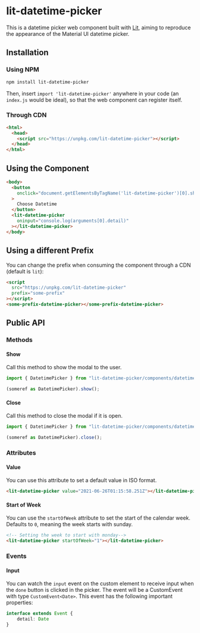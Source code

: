 # lit-datetime-picker

This is a datetime picker web component built with [Lit](https://lit.dev/), aiming to reproduce the appearance of the Material UI datetime picker.

## Installation

### Using NPM

```sh
npm install lit-datetime-picker
```

Then, insert `import 'lit-datetime-picker'` anywhere in your code (an `index.js` would be ideal), so that the web component can register itself.

### Through CDN

```html
<html>
  <head>
    <script src="https://unpkg.com/lit-datetime-picker"></script>
  </head>
</html>
```

## Using the Component

```html
<body>
  <button
    onclick="document.getElementsByTagName('lit-datetime-picker')[0].show()"
  >
    Choose Datetime
  </button>
  <lit-datetime-picker
    oninput="console.log(arguments[0].detail)"
  ></lit-datetime-picker>
</body>
```

## Using a different Prefix

You can change the prefix when consuming the component through a CDN (default is `lit`):

```html
<script
  src="https://unpkg.com/lit-datetime-picker"
  prefix="some-prefix"
></script>
<some-prefix-datetime-picker></some-prefix-datetime-picker>
```

## Public API

### Methods

#### Show

Call this method to show the modal to the user.

```ts
import { DatetimePicker } from "lit-datetime-picker/components/datetime-picker";

(someref as DatetimePicker).show();
```

#### Close

Call this method to close the modal if it is open.

```ts
import { DatetimePicker } from "lit-datetime-picker/components/datetime-picker";

(someref as DatetimePicker).close();
```

### Attributes

#### Value

You can use this attribute to set a default value in ISO format.

```html
<lit-datetime-picker value="2021-06-26T01:15:58.251Z"></lit-datetime-picker>
```
#### Start of Week

You can use the `startOfWeek` attribute to set the start of the calendar week. Defaults to `0`, meaning the week starts with sunday.

```html
<!-- Setting the week to start with monday-->
<lit-datetime-picker startOfWeek="1"></lit-datetime-picker>
```

### Events

#### Input

You can watch the `input` event on the custom element to receive input when the `done` button is clicked in the picker. The event will be a CustomEvent with type `CustomEvent<Date>`. This event has the following important properties:

```ts
interface extends Event {
    detail: Date
}
```

